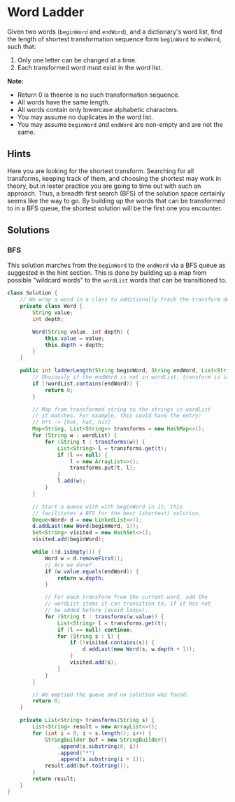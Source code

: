 # Word Ladder

Given two words (`beginWord` and `endWord`), and a dictionary's word list, find
the length of shortest transformation sequence form `beginWord` to `endWord`,
such that:

1. Only one letter can be changed at a time.
1. Each transformed word must exist in the word list.

**Note:**

* Return 0 is theeree is no such transformation sequence.
* All words have the same length.
* All words contain only lowercase alphabetic characters.
* You may assume no duplicates in the word list.
* You may assume `beginWord` and `endWord` are non-empty and are not the same.

## Hints

Here you are looking for the shortest transform. Searching for all transforms,
keeping track of them, and choosing the shortest may work in theory, but in
leeter practice you are going to time out with such an approach. Thus, a breadth
first search (BFS) of the solution space certainly seems like the way to go.
By building up the words that can be transformed to in a BFS queue, the shortest
solution will be the first one you encounter.

## Solutions

### BFS

This solution marches from the `beginWord` to the `endWord` via a BFS queue
as suggested in the hint section. This is done by building up a map from
possible "wildcard words" to the `wordList` words that can be transitioned
to.

```java
class Solution {
    // We wrap a word in a class to additionally track the transform depth.
    private class Word {
        String value;
        int depth;

        Word(String value, int depth) {
            this.value = value;
            this.depth = depth;
        }
    }

    public int ladderLength(String beginWord, String endWord, List<String> wordList) {
        // Obviously if the endWord is not in wordList, transform is impossible.
        if (!wordList.contains(endWord)) {
            return 0;
        }

        // Map from transformed string to the strings in wordList
        // it matches. For example, this could have the entry:
        // h*t -> [hot, hat, hit]
        Map<String, List<String>> transforms = new HashMap<>();
        for (String w : wordList) {
            for (String t : transforms(w)) {
                List<String> l = transforms.get(t);
                if (l == null) {
                    l = new ArrayList<>();
                    transforms.put(t, l);
                }
                l.add(w);
            }
        }

        // Start a queue with with beginWord in it, this
        // facilitates a BFS for the best (shortest) solution.
        Deque<Word> d = new LinkedList<>();
        d.addLast(new Word(beginWord, 1));
        Set<String> visited = new HashSet<>();
        visited.add(beginWord);

        while (!d.isEmpty()) {
            Word w = d.removeFirst();
            // Are we done?
            if (w.value.equals(endWord)) {
                return w.depth;
            }

            // For each transform from the current word, add the
            // wordList items it can transition to, if it has not
            // be added before (avoid loops).
            for (String t : transforms(w.value)) {
                List<String> l = transforms.get(t);
                if (l == null) continue;
                for (String s : l) {
                    if (!visited.contains(s)) {
                        d.addLast(new Word(s, w.depth + 1));
                    }
                    visited.add(s);
                }
            }
        }

        // We emptied the queue and no solution was found.
        return 0;
    }

    private List<String> transforms(String s) {
        List<String> result = new ArrayList<>();
        for (int i = 0; i < s.length(); i++) {
            StringBuilder buf = new StringBuilder()
                .append(s.substring(0, i))
                .append("*")
                .append(s.substring(i + 1));
            result.add(buf.toString());
        }
        return result;
    }
}
```
